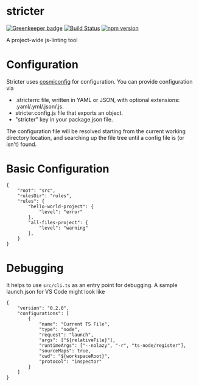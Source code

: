 # stricter

[![Greenkeeper badge](https://badges.greenkeeper.io/stricter/stricter.svg)](https://greenkeeper.io/)
[![Build Status](https://travis-ci.org/stricter/stricter.svg?branch=master)](https://travis-ci.org/stricter/stricter)
[![npm version](https://img.shields.io/npm/v/stricter.svg?style=flat-square)](https://www.npmjs.com/package/stricter)

A project-wide js-linting tool

# Configuration
Stricter uses [cosmiconfig](https://github.com/davidtheclark/cosmiconfig) for configuration. You can provide configuration via
- .stricterrc file, written in YAML or JSON, with optional extensions: .yaml/.yml/.json/.js.
- stricter.config.js file that exports an object.
- "stricter" key in your package.json file.

The configuration file will be resolved starting from the current working directory location, and searching up the file tree until a config file is (or isn't) found.

# Basic Configuration
```
{
    "root": "src",
    "rulesDir": "rules",
    "rules": {
        "hello-world-project": {
            "level": "error"
        },
        "all-files-project": {
            "level": "warning"
        },
    }
}

```


# Debugging
It helps to use `src/cli.ts` as an entry point for debugging.
A sample launch.json for VS Code might look like
```
{
    "version": "0.2.0",
    "configurations": [
        {
            "name": "Current TS File",
            "type": "node",
            "request": "launch",
            "args": ["${relativeFile}"],
            "runtimeArgs": ["--nolazy", "-r", "ts-node/register"],
            "sourceMaps": true,
            "cwd": "${workspaceRoot}",
            "protocol": "inspector"
        }
    ]
}
```